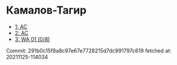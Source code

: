 # Камалов-Тагир
- [1: AC](1.md)
- [2: AC](2.md)
- [3: WA 01 (0/8)](3.md)

Commit: 291b0c15f8a8c97e67e7728215d7dc991797c619
 fetched at: 20211125-114034
